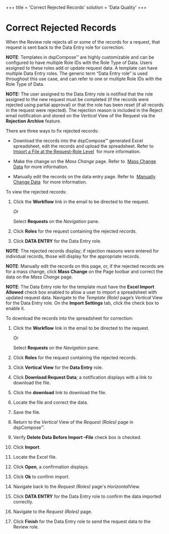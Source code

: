 +++
title = 'Correct Rejected Records'
solution = 'Data Quality'
+++

# Correct Rejected Records

When the Review role rejects all or some of the records for a request,
that request is sent back to the Data Entry role for correction.

**NOTE**: Templates in dspCompose™ are highly customizable and can be
configured to have multiple Role IDs with the Role Type of Data. Users
assigned to these roles add or update request data. A template can have
multiple Data Entry roles. The generic term “Data Entry role” is used
throughout this use case, and can refer to one or multiple Role IDs with
the Role Type of Data.

**NOTE:** The user assigned to the Data Entry role is notified that the
role assigned to the new request must be completed (if the records were
rejected using partial approval) or that the role has been reset (if all
records in the request were rejected). The rejection reason is included
in the Reject email notification and stored on the *Vertical* View of
the Request via the **Rejection Archive** feature.

There are three ways to fix rejected records:

  - Download the records into the dspCompose™ generated Excel
    spreadsheet, edit the records and upload the spreadsheet. Refer to
    [Import a File at the Request-Role
    Level](Import_a_File_at_the_Request%20Role_Level)  for more
    information.

  - Make the change on the *Mass Change* page. Refer to  [Mass Change
    Data](Enter_Data_for_a_Request#Mass_Change_Data) for more
    information.

  - Manually edit the records on the data entry page. Refer to
     [Manually Change
    Data](Enter_Data_for_a_Request#Manually_Change_Data)  for more
    information.

To view the rejected records:

1.  Click the **Workflow** link in the email to be directed to the
    request.
    
    *Or*  
    
    Select **Requests** on the *Navigation* pane.

2.  Click **Roles** for the request containing the rejected records.

3.  Click **DATA ENTRY** for the Data Entry role.

**NOTE**: The rejected records display; if rejection reasons were
entered for individual records, those will display for the appropriate
records.

**NOTE**: Manually edit the records on this page, or, if the rejected
records are for a mass change, click **Mass Change** on the Page toolbar
and correct the data on the *Mass Change* page.

**NOTE**: The Data Entry role for the template must have the **Excel
Import Allowed** check box enabled to allow a user to import a
spreadsheet with updated request data. Navigate to the *Template (Role)*
page’s *Vertical* View for the Data Entry role. On the **Import
Settings** tab, click the check box to enable it.

To download the records into the spreadsheet for correction:

1.  Click the **Workflow** link in the email to be directed to the
    request.
    
    *Or*
    
    Select **Requests** on the *Navigation* pane.

2.  Click **Roles** for the request containing the rejected records.

3.  Click **Vertical View** for the **Data Entry** role.

4.  Click **Download Request Data<span style="font-weight: normal;">; a
    notification displays with a link to download the file.</span>**

5.  Click the <span style="font-weight: bold;">download</span> link to
    download the file.

6.  Locate the file and correct the data.

7.  Save the file.

8.  Return to the *Vertical* View of the *Request (Roles)* page in
    dspCompose™.

9.  Verify **Delete Data Before Import –File** check box is checked.

10. Click **Import**.

11. Locate the Excel file.

12. Click **Open**, a confirmation displays.

13. Click **Ok** to confirm import.

14. Navigate back to the *Request (Roles)* page's
    <span style="font-style: italic;">Horizontal</span><span>View.</span>

15. Click **DATA ENTRY** for the Data Entry role to confirm the data
    imported correctly.

16. Navigate to the *Request (Roles)* page.

17. Click **Finish** for the Data Entry role to send the request data to
    the Review role.
